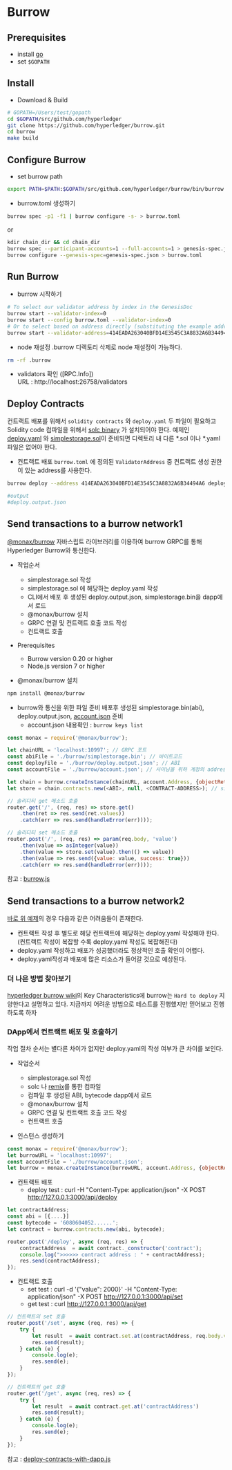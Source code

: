 # Burrow

## Prerequisites

* install [go](https://golang.org/dl/)
* set `$GOPATH`

## Install

* Download & Build
```bash
# GOPATH=/Users/test/gopath
cd $GOPATH/src/github.com/hyperledger
git clone https://github.com/hyperledger/burrow.git
cd burrow
make build
```

## Configure Burrow

* set burrow path
```bash
export PATH=$PATH:$GOPATH/src/github.com/hyperledger/burrow/bin/burrow
```

* burrow.toml 생성하기
```bash
burrow spec -p1 -f1 | burrow configure -s- > burrow.toml
```
or  
```bash
kdir chain_dir && cd chain_dir
burrow spec --participant-accounts=1 --full-accounts=1 > genesis-spec.json
burrow configure --genesis-spec=genesis-spec.json > burrow.toml
```

## Run Burrow

* burrow 시작하기
```bash
# To select our validator address by index in the GenesisDoc
burrow start --validator-index=0
burrow start --config burrow.toml --validator-index=0
# Or to select based on address directly (substituting the example address below with your validator's):
burrow start --validator-address=414EADA263040BFD14E3545C3A8832A6B34494A6
```
* node 재설정
.burrow 디렉토리 삭제로 node 재설정이 가능하다.
```bash
rm -rf .burrow
```
* validators 확인 ([RPC.Info])  
URL : http://localhost:26758/validators

## Deploy Contracts
컨트랙트 배포를 위해서 `solidity contracts` 와 `deploy.yaml` 두 파일이 필요하고 Solidity code 컴파일을 위해서 [solc binary](https://solidity.readthedocs.io/en/v0.4.21/installing-solidity.html) 가 설치되어야 한다.
예제인 [deploy.yaml](https://github.com/leesangdeok/hyperledger/blob/master/burrow/example/deploy/deploy.yaml) 와 [simplestorage.sol](https://github.com/leesangdeok/hyperledger/blob/master/burrow/example/deploy/simplestorage.sol)이 준비되면 디렉토리 내 다른 *.sol 이나 *.yaml 파일은 없어야 한다.

* 컨트랙트 배포
`burrow.toml` 에 정의된 `ValidatorAddress` 중 컨트랙트 생성 권한이 있는 address를 사용한다.
```bash
burrow deploy --address 414EADA263040BFD14E3545C3A8832A6B34494A6 deploy.yaml

#output
#deploy.output.json
```

## Send transactions to a burrow network1
[@monax/burrow](https://www.npmjs.com/package/@monax/burrow) 자바스립트 라이브러리를 이용하여 burrow GRPC를 통해 Hyperledger Burrow와 통신한다.

* 작업순서
  * simplestorage.sol 작성
  * simplestorage.sol 에 해당하는 deploy.yaml 작성
  * CLI에서 배포 후 생성된 deploy.output.json, simplestorage.bin을 dapp에서 로드
  * @monax/burrow 설치
  * GRPC 연결 및 컨트랙트 호출 코드 작성
  * 컨트랙트 호출

* Prerequisites
  * Burrow version 0.20 or higher
  * Node.js version 7 or higher
  
* @monax/burrow 설치
```bash
npm install @monax/burrow
```

* burrow와 통신을 위한 파일 준비
배포후 생성된 simplestorage.bin(abi), deploy.output.json, [account.json](https://github.com/leesangdeok/hyperledger/blob/master/burrow/example/account.json) 준비
  * account.json 내용확인 : `burrow keys list`
```javascript
const monax = require('@monax/burrow');

let chainURL = 'localhost:10997'; // GRPC 포트
const abiFile = './burrow/simplestorage.bin'; // 바이트코드
const deployFile = './burrow/deploy.output.json'; // ABI
const accountFile = './burrow/account.json'; // 사이닝을 위하 계정의 address

let chain = burrow.createInstance(chainURL, account.Address, {objectReturn: true}); // 인스턴스 생성
let store = chain.contracts.new(<ABI>, null, <CONTRACT-ADDRESS>); // simplestorage 컨트랙트 자바스크립트로 랩핑

// 솔리디티 get 메소드 호출
router.get('/', (req, res) => store.get()
    .then(ret => res.send(ret.values))
    .catch(err => res.send(handleError(err))));

// 솔리디티 set 메소드 호출
router.post('/', (req, res) => param(req.body, 'value')
    .then(value => asInteger(value))
    .then(value => store.set(value).then(() => value))
    .then(value => res.send({value: value, success: true}))
    .catch(err => res.send(handleError(err))));
```

참고 : [burrow.js](https://github.com/leesangdeok/hyperledger/blob/master/burrow/example/app/burrow.js)


## Send transactions to a burrow network2
[바로 위 예제](https://github.com/leesangdeok/hyperledger/blob/master/burrow/single-full-node.md#send-transactions-to-a-burrow-network1)의 경우 다음과 같은 어려움들이 존재한다. 
* 컨트랙트 작성 후 별도로 해당 컨트랙트에 해당하는 deploy.yaml 작성해야 한다. (컨트랙트 작성이 복잡할 수록 deploy.yaml 작성도 복잡해진다)
* deploy.yaml 작성하고 배포가 성공했더라도 정상적인 호출 확인이 어렵다.
* deploy.yaml작성과 배포에 많은 리소스가 들어갈 것으로 예상된다. 

### 더 나은 방법 찾아보기 
[hyperledger burrow wiki](https://wiki.hyperledger.org/display/burrow)의 Key Characteristics에 burrow는 `Hard to deploy` 지양한다고 설명하고 있다. 지금까지 어려운 방법으로 테스트를 진행했지만 믿어보고 진행하도록 하자

### DApp에서 컨트랙트 배포 및 호출하기
작업 절차 순서는 별다른 차이가 없지만 deploy.yaml의 작성 여부가 큰 차이를 보인다.

* 작업순서
  * simplestorage.sol 작성
  * solc 나 [remix](https://remix.ethereum.org)를 통한 컴파일
  * 컴파일 후 생성된 ABI, bytecode dapp에서 로드
  * @monax/burrow 설치
  * GRPC 연결 및 컨트랙트 호출 코드 작성
  * 컨트랙트 호출
  
* 인스턴스 생성하기
```javascript
const monax = require('@monax/burrow');
let burrowURL = 'localhost:10997';
const accountFile = './burrow/account.json';
let burrow = monax.createInstance(burrowURL, account.Address, {objectReturn: true});
```

* 컨트랙트 배포
  * deploy test : curl -H "Content-Type: application/json" -X POST http://127.0.0.1:3000/api/deploy
```javascript
let contractAddress;
const abi = [{....}]
const bytecode = '6080604052......';
let contract = burrow.contracts.new(abi, bytecode);

router.post('/deploy', async (req, res) => {
    contractAddress  = await contract._constructor('contract');
    console.log(">>>>>> contract address : " + contractAddress);
    res.send(contractAddress);
});
```

* 컨트랙트 호출
  * set test : curl -d '{"value": 2000}' -H "Content-Type: application/json" -X POST http://127.0.0.1:3000/api/set
  * get test : curl http://127.0.0.1:3000/api/get
```javascript
// 컨트랙트의 set 호출
router.post('/set', async (req, res) => {
    try {
        let result  = await contract.set.at(contractAddress, req.body.value)
        res.send(result);
    } catch (e) {
        console.log(e);
        res.send(e);
    }
});

// 컨트랙트의 get 호출
router.get('/get', async (req, res) => {
    try {
        let result  = await contract.get.at('contractAddress')
        res.send(result);
    } catch (e) {
        console.log(e);
        res.send(e);
    }
});
```

참고 : [deploy-contracts-with-dapp.js](https://github.com/leesangdeok/hyperledger/blob/master/burrow/example/app/deploy-contracts-with-dapp.js)
